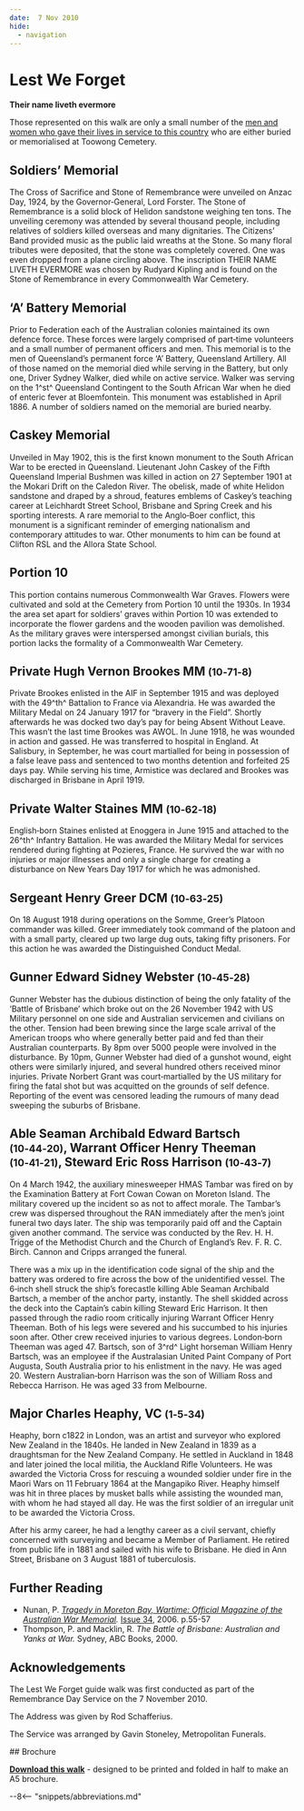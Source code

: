 ```yaml
---
date:  7 Nov 2010
hide:
  - navigation
---
```


# Lest We Forget  

**Their name liveth evermore** 

Those represented on this walk are only a small number of the [men and women who gave their lives in service to this country](https://www.cwgc.org/find-records/find-war-dead/search-results/?CemeteryExact=true&Cemetery=BRISBANE%20GENERAL%20(TOOWONG)%20CEMETERY&Size=100&Page=1) who are either buried or memorialised at Toowong Cemetery.

## Soldiers’ Memorial

The Cross of Sacrifice and Stone of Remembrance were unveiled on Anzac Day, 1924, by the Governor‑General, Lord Forster. The Stone of Remembrance is a solid block of Helidon sandstone weighing ten tons. The unveiling ceremony was attended by several thousand people, including relatives of soldiers killed overseas and many dignitaries. The Citizens’ Band provided music as the public laid wreaths at the Stone. So many floral tributes were deposited, that the stone was completely covered. One was even dropped from a plane circling above. The inscription THEIR NAME LIVETH EVERMORE was chosen by Rudyard Kipling and is found on the Stone of Remembrance in every Commonwealth War Cemetery.

## ‘A’ Battery Memorial

Prior to Federation each of the Australian colonies maintained its own defence force. These forces were largely comprised of part‑time volunteers and a small number of permanent officers and men. This memorial is to the men of Queensland’s permanent force ‘A’ Battery, Queensland Artillery. All of those named on the memorial died while serving in the Battery, but only one, Driver Sydney Walker, died while on active service. Walker was serving on the 1^st^ Queensland Contingent to the South African War when he died of enteric fever at Bloemfontein. This monument was established in April 1886. A number of soldiers named on the memorial are buried nearby.

## Caskey Memorial

Unveiled in May 1902, this is the first known monument to the South African War to be erected in Queensland. Lieutenant John Caskey of the Fifth Queensland Imperial Bushmen was killed in action on 27 September 1901 at the Mokari Drift on the Caledon River. The obelisk, made of white Helidon sandstone and draped by a shroud, features emblems of Caskey’s teaching career at Leichhardt Street School, Brisbane and Spring Creek and his sporting interests. A rare memorial to the Anglo‑Boer conflict, this monument is a significant reminder of emerging nationalism and contemporary attitudes to war. Other monuments to him can be found at Clifton RSL and the Allora State School.

## Portion 10

This portion contains numerous Commonwealth War Graves. Flowers were cultivated and sold at the Cemetery from Portion 10 until the 1930s. In 1934 the area set apart for soldiers’ graves within Portion 10 was extended to incorporate the flower gardens and the wooden pavilion was demolished. As the military graves were interspersed amongst civilian burials, this portion lacks the formality of a Commonwealth War Cemetery.

## Private Hugh Vernon Brookes MM <small>(10‑71‑8)</small>

Private Brookes enlisted in the AIF in September 1915 and was deployed with the 49^th^ Battalion to France via Alexandria. He was awarded the Military Medal on 24 January 1917 for “bravery in the Field”. Shortly afterwards he was docked two day’s pay for being Absent Without Leave. This wasn’t the last time Brookes was AWOL. In June 1918, he was wounded in action and gassed. He was transferred to hospital in England. At Salisbury, in September, he was court martialled for being in possession of a false leave pass and sentenced to two months detention and forfeited 25 days pay. While serving his time, Armistice was declared and Brookes was discharged in Brisbane in April 1919.

## Private Walter Staines MM <small>(10‑62‑18)</small>

English‑born Staines enlisted at Enoggera in June 1915 and attached to the 26^th^ Infantry Battalion. He was awarded the Military Medal for services rendered during fighting at Pozieres, France. He survived the war with no injuries or major illnesses and only a single charge for creating a disturbance on New Years Day 1917 for which he was admonished.

## Sergeant Henry Greer DCM <small>(10‑63‑25)</small>

On 18 August 1918 during operations on the Somme, Greer’s Platoon commander was killed. Greer immediately took command of the platoon and with a small party, cleared up two large dug outs, taking fifty prisoners. For this action he was awarded the Distinguished Conduct Medal.

## Gunner Edward Sidney Webster <small>(10‑45‑28)</small>

Gunner Webster has the dubious distinction of being the only fatality of the ‘Battle of Brisbane’ which broke out on the 26 November 1942 with US Military personnel on one side and Australian servicemen and civilians on the other. Tension had been brewing since the large scale arrival of the American troops who where generally better paid and fed than their Australian counterparts. By 8pm over 5000 people were involved in the disturbance. By 10pm, Gunner Webster had died of a gunshot wound, eight others were similarly injured, and several hundred others received minor injuries. Private Norbert Grant was court‑martialled by the US military for firing the fatal shot but was acquitted on the grounds of self defence. Reporting of the event was censored leading the rumours of many dead sweeping the suburbs of Brisbane.

## Able Seaman Archibald Edward Bartsch <small>(10‑44‑20)</small>, Warrant Officer Henry Theeman <small>(10‑41‑21)</small>, Steward Eric Ross Harrison <small>(10‑43‑7)</small>

On 4 March 1942, the auxiliary minesweeper HMAS Tambar was fired on by the Examination Battery at Fort Cowan Cowan on Moreton Island. The military covered up the incident so as not to affect morale. The Tambar’s crew was dispersed throughout the RAN immediately after the men’s joint funeral two days later. The ship was temporarily paid off and the Captain given another command. The service was conducted by the Rev. H. H. Trigge of the Methodist Church and the Church of England’s Rev. F. R. C. Birch. Cannon and Cripps arranged the funeral.

There was a mix up in the identification code signal of the ship and the battery was ordered to fire across the bow of the unidentified vessel. The 6‑inch shell struck the ship’s forecastle killing Able Seaman Archibald Bartsch, a member of the anchor party, instantly. The shell skidded across the deck into the Captain’s cabin killing Steward Eric Harrison. It then passed through the radio room critically injuring Warrant Officer Henry Theeman. Both of his legs were severed and his succumbed to his injuries soon after. Other crew received injuries to various degrees. London‑born Theeman was aged 47. Bartsch, son of 3^rd^ Light horseman William Henry Bartsch, was an employee if the Australasian United Paint Company of Port Augusta, South Australia prior to his enlistment in the navy. He was aged 20. Western Australian‑born Harrison was the son of William Ross and Rebecca Harrison. He was aged 33 from Melbourne.

## Major Charles Heaphy, VC <small>(1‑5‑34)</small>

Heaphy, born c1822 in London, was an artist and surveyor who explored New Zealand in the 1840s. He landed in New Zealand in 1839 as a draughtsman for the New Zealand Company. He settled in Auckland in 1848 and later joined the local militia, the Auckland Rifle Volunteers. He was awarded the Victoria Cross for rescuing a wounded soldier under fire in the Maori Wars on 11 February 1864 at the Mangapiko River. Heaphy himself was hit in three places by musket balls while assisting the wounded man, with whom he had stayed all day. He was the first soldier of an irregular unit to be awarded the Victoria Cross. 

After his army career, he had a lengthy career as a civil servant, chiefly concerned with surveying and became a Member of Parliament. He retired from public life in 1881 and sailed with his wife to Brisbane. He died in Ann Street, Brisbane on 3 August 1881 of tuberculosis.

## Further Reading

- Nunan, P. *[Tragedy in Moreton Bay, Wartime: Official Magazine of the Australian War Memorial](https://www.awm.gov.au/wartime).* [Issue 34](https://www.awm.gov.au/shop/item/1328272734), 2006. p.55-57
- Thompson, P. and Macklin, R. *The Battle of Brisbane: Australian and Yanks at War.* Sydney, ABC Books, 2000.

## Acknowledgements

The Lest We Forget guide walk was first conducted as part of the Remembrance Day Service on the 7 November 2010. 

The Address was given by Rod Schafferius.

The Service was arranged by Gavin Stoneley, Metropolitan Funerals.

<div class="noprint" markdown="1">
## Brochure

**[Download this walk](../assets/guides/lest-we-forget.pdf)** - designed to be printed and folded in half to make an A5 brochure.

</div>

--8<-- "snippets/abbreviations.md"
